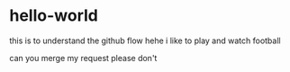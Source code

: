 # hello-world
this is to understand the github flow
hehe i like to play and watch football

can you merge my request
please don't

